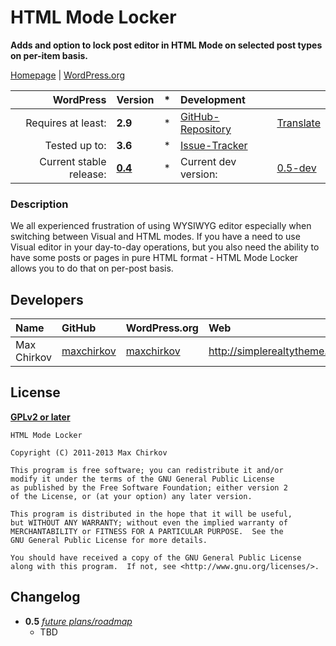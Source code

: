 # HTML Mode Locker
__Adds and option to lock post editor in HTML Mode on selected post types on per-item basis.__

[Homepage][1.1] | [WordPress.org][1.2]

| WordPress					| Version			| *		| Development				|					|
| ----:						| :----				| :---: | :----						| :----				|
| Requires at least:		| __2.9__			| *		| [GitHub-Repository][1.3]	| [Translate][1.6]	|
| Tested up to:				| __3.6__			| *		| [Issue-Tracker][1.4]		|					|
| Current stable release:	| __[0.4][1.5]__	| *		| Current dev version:		| [0.5-dev][1.7]	|

[1.1]: http://simplerealtytheme.com/plugins/
[1.2]: http://wordpress.org/plugins/html-mode-locker/
[1.3]: https://github.com/maxchirkov/html-mode-locker
[1.4]: https://github.com/maxchirkov/html-mode-locker/issues
[1.5]: https://github.com/maxchirkov/html-mode-locker/archive/0.4.zip
[1.6]: http://wp-translate.org/projects/html-mode-locker
[1.7]: https://github.com/maxchirkov/html-mode-locker/archive/master.zip

### Description
We all experienced frustration of using WYSIWYG editor especially when switching between Visual and HTML modes. 
If you have a need to use Visual editor in your day-to-day operations, but you also need the ability to have some posts or pages in pure HTML format - HTML Mode Locker allows you to do that on per-post basis.


## Developers
| Name					| GitHub				| WordPress.org			| Web                                   | Status				|
| :----					| :----					| :----					| :----                                 | ----:					|
| Max Chirkov			| [maxchirkov][2.1.1]	| [maxchirkov][2.1.2]	| http://simplerealtytheme.com			| Active				|

[2.1.1]: https://github.com/maxchirkov
[2.1.2]: http://profiles.wordpress.org/maxchirkov/


## License
__[GPLv2 or later](http://www.gnu.org/licenses/gpl-2.0.html)__

```
HTML Mode Locker

Copyright (C) 2011-2013 Max Chirkov

This program is free software; you can redistribute it and/or
modify it under the terms of the GNU General Public License
as published by the Free Software Foundation; either version 2
of the License, or (at your option) any later version.

This program is distributed in the hope that it will be useful,
but WITHOUT ANY WARRANTY; without even the implied warranty of
MERCHANTABILITY or FITNESS FOR A PARTICULAR PURPOSE.  See the
GNU General Public License for more details.

You should have received a copy of the GNU General Public License
along with this program.  If not, see <http://www.gnu.org/licenses/>.
```


## Changelog
* __0.5__ _[future plans/roadmap][4.1]_
    * TBD

[4.1]: https://github.com/maxchirkov/html-mode-locker/issues
